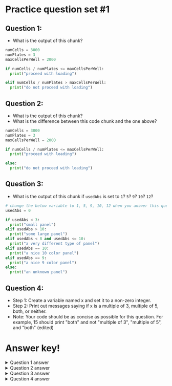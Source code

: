 # Practice question set #1

## Question 1:
- What is the output of this chunk?

```python
numCells = 3000
numPlates = 3
maxCellsPerWell = 2000

if numCells / numPlates <= maxCellsPerWell:
  print("proceed with loading")

elif numCells / numPlates > maxCellsPerWell:
  print("do not proceed with loading")
```

## Question 2:
- What is the output of this chunk?
- What is the difference between this code chunk and the one above?

```python
numCells = 3000
numPlates = 3
maxCellsPerWell = 2000

if numCells / numPlates <= maxCellsPerWell:
  print("proceed with loading")

else:
  print("do not proceed with loading")
```

## Question 3:
- What is the output of this chunk if `usedAbs` is set to `1`? `5`? `9`? `10`? `12`?

```python
# change the below variable to 1, 5, 9, 10, 12 when you answer this question
usedAbs = 0

if usedAbs < 3:
  print("small panel")
elif usedAbs > 10:
  print("some large panel")
elif usedAbs < 8 and usedAbs <= 10:
  print("a very different type of panel")
elif usedAbs == 10:
  print("a nice 10 color panel")
elif usedAbs == 9:
  print("a nice 9 color panel")
else:
  print("an unknown panel")
```

## Question 4:
- Step 1: Create a variable named x and set it to a non-zero integer.
- Step 2: Print out messages saying if x is a multiple of 3, multiple of 5, both, or neither.
- Note: Your code should be as concise as possible for this question. For example, 15 should print "both" and not "multiple of 3", "multiple of 5", and "both" (edited) 

# Answer key!
<details>
  <summary>Question 1 answer</summary>
  
  ```
  proceed with loading
  ```
</details>



<details>
  <summary>Question 2 answer</summary>
  
  ```
  proceed with loading
  ```
  The code is essentially the same, although the code shown in Question 2 is the preferred format because the `elif numCells / numPlates > maxCellsPerWell:` seen in Question 1 is implied with the `else` used in Question 2.
</details>

<details>
  <summary>Question 3 answer</summary>

  ```
  1
  small panel

  5
  a very different type of panel

  9
  a nice 9 color panel

  10
  a nice 10 color panel

  12
  some large panel
  ```
</details>

<details>
  <summary>Question 4 answer</summary>
  
  ```python
  x = 7

  if x % 3 == 0 and x % 5 == 0:
    print("both")
  elif x % 3 == 0:
    print("divisible by 3")
  elif x % 5 == 0:
    print("divisible by 5")
  else:
    print("neither")
  ```
</details>


